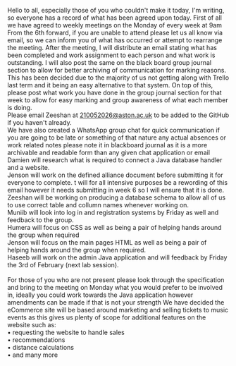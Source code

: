 Hello to all, especially those of you who couldn't make it today, I'm writing, so everyone has a record of what has been agreed upon today.
First of all we have agreed to weekly meetings on the Monday of every week at 9am From the 6th forward, if you are unable to attend please let us all know via email, so we can inform you of what has occurred or attempt to rearrange the meeting. After the meeting, I will distribute an email stating what has been completed and work assignment to each person and what work is outstanding. I will also post the same on the black board group journal section to allow for better archiving of communication for marking reasons. This has been decided due to the majority of us not getting along with Trello last term and it being an easy alternative to that system.
On top of this, please post what work you have done in the group journal section for that week to allow for easy marking and group awareness of what each member is doing.
<br>
Please email Zeeshan at 210052026@aston.ac.uk to be added to the GitHub if you haven't already.
<br>
We have also created a WhatsApp group chat for quick communication if you are going to be late or something of that nature any actual absences or work related notes please note it in blackboard journal as it is a more archivable and readable form than any given chat application or email
Damien will research what is required to connect a Java database handler and a website.
<br>
Jenson will work on the defined alliance document before submitting it for everyone to complete. t will for all intensive purposes be a rewording of this email however it needs submitting in week 6 so I will ensure that it is done.
<br>
Zeeshan will be working on producing a database schema to allow all of us to use correct table and collumn names whenever working on.
<br>
Muniib will look into log in and registration systems by Friday as well and feedback to the group.
<br>
Humera will focus on CSS as well as being a pair of helping hands around the group when required
<br>
Jenson will focus on the main pages HTML as well as being a pair of helping hands around the group when required.
<br>
Haseeb will work on the admin Java application and will feedback by Friday the 3rd of February (next lab session).  
<br>
For those of you who are not present please look through the specification and bring to the meeting on Monday what you would prefer to be involved in, ideally you could work towards the Java application however amendments can be made if that is not your strength 
We have decided the eCommerce site will be based around marketing and selling tickets to music events as this gives us plenty of scope for additional features on the website such as:
<br>
•	 requesting the website to handle sales 
<br>
•	 recommendations 
<br>
•	 distance calculations 
<br>
•	 and many more
<br> 

